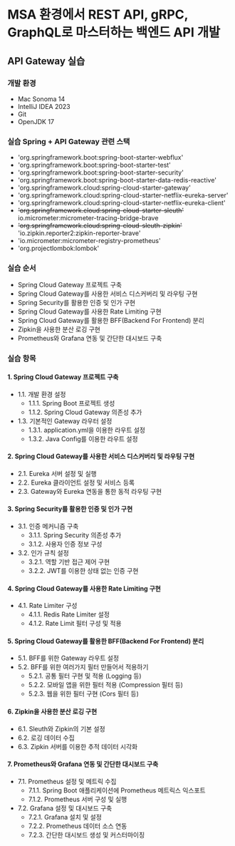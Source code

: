 # MSA 환경에서 REST API, gRPC, GraphQL로 마스터하는 백엔드 API 개발
## API Gateway 실습
### 개발 환경
- Mac Sonoma 14
- IntelliJ IDEA 2023
- Git
- OpenJDK 17

### 실습 Spring + API Gateway 관련 스택
- 'org.springframework.boot:spring-boot-starter-webflux'
- 'org.springframework.boot:spring-boot-starter-test'
- 'org.springframework.boot:spring-boot-starter-security'
- 'org.springframework.boot:spring-boot-starter-data-redis-reactive'
- 'org.springframework.cloud:spring-cloud-starter-gateway'
- 'org.springframework.cloud:spring-cloud-starter-netflix-eureka-server'
- 'org.springframework.cloud:spring-cloud-starter-netflix-eureka-client'
- ~~'org.springframework.cloud:spring-cloud-starter-sleuth'~~ io.micrometer:micrometer-tracing-bridge-brave
- ~~'org.springframework.cloud:spring-cloud-sleuth-zipkin'~~ 'io.zipkin.reporter2:zipkin-reporter-brave'
- 'io.micrometer:micrometer-registry-prometheus'
- 'org.projectlombok:lombok'

### 실습 순서
- Spring Cloud Gateway 프로젝트 구축
- Spring Cloud Gateway를 사용한 서비스 디스커버리 및 라우팅 구현
- Spring Security를 활용한 인증 및 인가 구현
- Spring Cloud Gateway를 사용한 Rate Limiting 구현
- Spring Cloud Gateway를 활용한 BFF(Backend For Frontend) 분리
- Zipkin을 사용한 분산 로깅 구현
- Prometheus와 Grafana 연동 및 간단한 대시보드 구축


### 실습 항목
#### 1. Spring Cloud Gateway 프로젝트 구축
- 1.1. 개발 환경 설정
    - 1.1.1. Spring Boot 프로젝트 생성
    - 1.1.2. Spring Cloud Gateway 의존성 추가
- 1.3. 기본적인 Gateway 라우터 설정
    - 1.3.1. application.yml을 이용한 라우트 설정
    - 1.3.2. Java Config를 이용한 라우트 설정

#### 2. Spring Cloud Gateway를 사용한 서비스 디스커버리 및 라우팅 구현
- 2.1. Eureka 서버 설정 및 실행
- 2.2. Eureka 클라이언트 설정 및 서비스 등록
- 2.3. Gateway와 Eureka 연동을 통한 동적 라우팅 구현

#### 3. Spring Security를 활용한 인증 및 인가 구현
- 3.1. 인증 메커니즘 구축
    - 3.1.1. Spring Security 의존성 추가
    - 3.1.2. 사용자 인증 정보 구성
- 3.2. 인가 규칙 설정
    - 3.2.1. 역할 기반 접근 제어 구현
    - 3.2.2. JWT를 이용한 상태 없는 인증 구현

#### 4. Spring Cloud Gateway를 사용한 Rate Limiting 구현
- 4.1. Rate Limiter 구성
    - 4.1.1. Redis Rate Limiter 설정
    - 4.1.2. Rate Limit 필터 구성 및 적용

#### 5. Spring Cloud Gateway를 활용한 BFF(Backend For Frontend) 분리
- 5.1. BFF를 위한 Gateway 라우트 설정
- 5.2. BFF를 위한 여러가지 필터 만들어서 적용하기
    - 5.2.1. 공통 필터 구현 및 적용 (Logging 등)
    - 5.2.2. 모바일 앱을 위한 필터 적용 (Compression 필터 등)
    - 5.2.3. 웹을 위한 필터 구현 (Cors 필터 등)

#### 6. Zipkin을 사용한 분산 로깅 구현
- 6.1. Sleuth와 Zipkin의 기본 설정
- 6.2. 로깅 데이터 수집
- 6.3. Zipkin 서버를 이용한 추적 데이터 시각화

#### 7. Prometheus와 Grafana 연동 및 간단한 대시보드 구축
- 7.1. Prometheus 설정 및 메트릭 수집
    - 7.1.1. Spring Boot 애플리케이션에 Prometheus 메트릭스 익스포트
    - 7.1.2. Prometheus 서버 구성 및 실행
- 7.2. Grafana 설정 및 대시보드 구축
    - 7.2.1. Grafana 설치 및 설정
    - 7.2.2. Prometheus 데이터 소스 연동
    - 7.2.3. 간단한 대시보드 생성 및 커스터마이징

